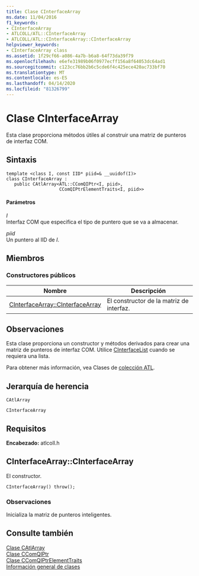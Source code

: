 ```yaml
---
title: Clase CInterfaceArray
ms.date: 11/04/2016
f1_keywords:
- CInterfaceArray
- ATLCOLL/ATL::CInterfaceArray
- ATLCOLL/ATL::CInterfaceArray::CInterfaceArray
helpviewer_keywords:
- CInterfaceArray class
ms.assetid: 1f29cf66-a086-4a7b-b6a8-64f73da39f79
ms.openlocfilehash: e6efe31989b06f0977ecff156a8f64053dc64ad1
ms.sourcegitcommit: c123cc76bb2b6c5cde6f4c425ece420ac733bf70
ms.translationtype: MT
ms.contentlocale: es-ES
ms.lasthandoff: 04/14/2020
ms.locfileid: "81326799"
---
```

# <a name="cinterfacearray-class"></a>Clase CInterfaceArray

Esta clase proporciona métodos útiles al construir una matriz de punteros de interfaz COM.

## <a name="syntax"></a>Sintaxis

```
template <class I, const IID* piid=& __uuidof(I)>
class CInterfaceArray :
   public CAtlArray<ATL::CComQIPtr<I, piid>,
                    CComQIPtrElementTraits<I, piid>>
```

#### <a name="parameters"></a>Parámetros

*Ⅰ*<br/>
Interfaz COM que especifica el tipo de puntero que se va a almacenar.

*piid*<br/>
Un puntero al IID de *I*.

## <a name="members"></a>Miembros

### <a name="public-constructors"></a>Constructores públicos

|Nombre|Descripción|
|----------|-----------------|
|[CInterfaceArray::CInterfaceArray](#cinterfacearray)|El constructor de la matriz de interfaz.|

## <a name="remarks"></a>Observaciones

Esta clase proporciona un constructor y métodos derivados para crear una matriz de punteros de interfaz COM. Utilice [CInterfaceList](../../atl/reference/cinterfacelist-class.md) cuando se requiera una lista.

Para obtener más información, vea Clases de [colección ATL](../../atl/atl-collection-classes.md).

## <a name="inheritance-hierarchy"></a>Jerarquía de herencia

`CAtlArray`

`CInterfaceArray`

## <a name="requirements"></a>Requisitos

**Encabezado:** atlcoll.h

## <a name="cinterfacearraycinterfacearray"></a><a name="cinterfacearray"></a>CInterfaceArray::CInterfaceArray

El constructor.

```
CInterfaceArray() throw();
```

### <a name="remarks"></a>Observaciones

Inicializa la matriz de punteros inteligentes.

## <a name="see-also"></a>Consulte también

[Clase CAtlArray](../../atl/reference/catlarray-class.md)<br/>
[Clase CComQIPtr](../../atl/reference/ccomqiptr-class.md)<br/>
[Clase CComQIPtrElementTraits](../../atl/reference/ccomqiptrelementtraits-class.md)<br/>
[Información general de clases](../../atl/atl-class-overview.md)
